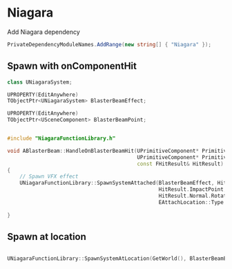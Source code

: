 # Niagara

Add Niagara dependency

```cs title="File.Build.cs"
PrivateDependencyModuleNames.AddRange(new string[] { "Niagara" });
```

## Spawn with onComponentHit

```cpp title="Actor.h"
class UNiagaraSystem;                              

UPROPERTY(EditAnywhere)
TObjectPtr<UNiagaraSystem> BlasterBeamEffect;

UPROPERTY(EditAnywhere)
TObjectPtr<USceneComponent> BlasterBeamPoint;
```

```cpp title="Actor.cpp"

#include "NiagaraFunctionLibrary.h"

void ABlasterBeam::HandleOnBlasterBeamHit(UPrimitiveComponent* PrimitiveComponent, AActor* OtherActor,
                                          UPrimitiveComponent* PrimitiveComponent1, FVector NormalImpulse,
                                          const FHitResult& HitResult)
{
	// Spawn VFX effect
	UNiagaraFunctionLibrary::SpawnSystemAttached(BlasterBeamEffect, HitResult.GetComponent(), FName("SocketName"),
	                                             HitResult.ImpactPoint,
	                                             HitResult.Normal.Rotation(),
	                                             EAttachLocation::Type::KeepWorldPosition, true);
	
}
```

## Spawn at location

```cpp title="Actor.cpp"

UNiagaraFunctionLibrary::SpawnSystemAtLocation(GetWorld(), BlasterBeamEffect, BlasterBeamPoint->GetRelativeLocation(), BlasterBeamPoint->GetRelativeRotation());
```
